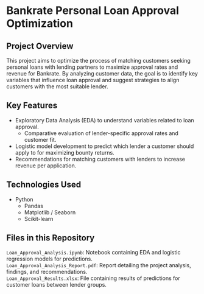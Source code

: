# Bankrate Personal Loan Approval Optimization

## Project Overview
This project aims to optimize the process of matching customers seeking personal loans with lending partners to maximize approval rates and revenue for Bankrate. By analyzing customer data, the goal is to identify key variables that influence loan approval and suggest strategies to align customers with the most suitable lender.

## Key Features
- Exploratory Data Analysis (EDA) to understand variables related to loan approval.
  - Comparative evaluation of lender-specific approval rates and customer fit.
- Logistic model development to predict which lender a customer should apply to for maximizing bounty returns.
- Recommendations for matching customers with lenders to increase revenue per application.

## Technologies Used
- Python
  - Pandas
  - Matplotlib / Seaborn
  - Scikit-learn
 
## Files in this Repository
`Loan_Approval_Analysis.ipynb`: Notebook containing EDA and logistic regression models for predictions. <br>
`Loan_Approval_Analysis_Report.pdf`: Report detailing the project analysis, findings, and recommendations.<br>
`Loan_Approval_Results.xlsx`: File containing results of predictions for customer loans between lender groups. <br>
